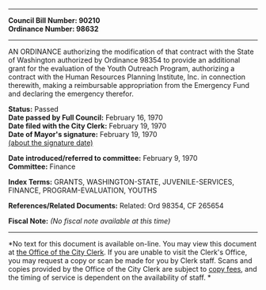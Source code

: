 * * * * *  
  
**Council Bill Number: [](#h0)[](#h2)90210**   
**Ordinance Number: 98632**  
  
* * * * *  
  
AN ORDINANCE authorizing the modification of that contract with the State of Washington authorized by Ordinance 98354 to provide an additional grant for the evaluation of the Youth Outreach Program, authorizing a contract with the Human Resources Planning Institute, Inc. in connection therewith, making a reimbursable appropriation from the Emergency Fund and declaring the emergency therefor.  
  
**Status:** Passed   
**Date passed by Full Council:** February 16, 1970   
**Date filed with the City Clerk:** February 19, 1970   
**Date of Mayor's signature:** February 19, 1970   
[(about the signature date)](/~public/approvaldate.htm)   
  
  
**Date introduced/referred to committee:** February 9, 1970   
**Committee:** Finance   
  
**Index Terms:** GRANTS, WASHINGTON-STATE, JUVENILE-SERVICES, FINANCE, PROGRAM-EVALUATION, YOUTHS  
  
**References/Related Documents:** Related: Ord 98354, CF 265654  
  
**Fiscal Note:** *(No fiscal note available at this time)*  
  
* * * * *  
  
*No text for this document is available on-line. You may view this document at [the Office of the City Clerk](http://www.seattle.gov/leg/clerk/contactUs.htm). If you are unable to visit the Clerk's Office, you may request a copy or scan be made for you by Clerk staff. Scans and copies provided by the Office of the City Clerk are subject to [copy fees](http://clerk.seattle.gov/~public/clerkfees.htm), and the timing of service is dependent on the availability of staff. *  
  
  
